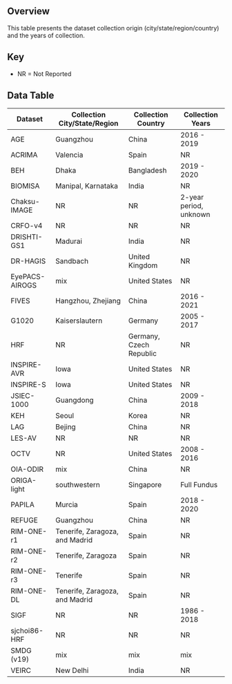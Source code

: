 ## Overview
This table presents the dataset collection origin (city/state/region/country) and the years of collection.

## Key
- NR = Not Reported

## Data Table
| Dataset   | Collection City/State/Region  | Collection Country  | Collection Years  |
| ------------- | ------------- | ------------- | ------------- |
| AGE  | Guangzhou  | China | 2016 - 2019  |
| ACRIMA  | Valencia  | Spain | NR |
| BEH | Dhaka | Bangladesh | 2019 - 2020 |
| BIOMISA | Manipal, Karnataka   | India | NR |
| Chaksu-IMAGE | NR | NR | 2-year period, unknown |
| CRFO-v4 | NR | NR | NR |
| DRISHTI-GS1 | Madurai  | India | NR |
| DR-HAGIS | Sandbach | United Kingdom | NR |
| EyePACS-AIROGS | mix | United States | NR |
| FIVES | Hangzhou, Zhejiang | China | 2016 - 2021 |
| G1020 | Kaiserslautern | Germany | 2005 - 2017 |
| HRF | NR | Germany, Czech Republic  | NR |
| INSPIRE-AVR | Iowa | United States | NR |
| INSPIRE-S | Iowa | United States | NR |
| JSIEC-1000 | Guangdong | China | 2009 - 2018 |
| KEH | Seoul | Korea | NR |
| LAG | Bejing | China | NR |
| LES-AV | NR | NR | NR |
| OCTV | NR | United States | 2008 - 2016 |
| OIA-ODIR | mix | China | NR |
| ORIGA-light | southwestern | Singapore | Full Fundus | 2004 - 2007 |
| PAPILA | Murcia | Spain | 2018 - 2020  |
| REFUGE | Guangzhou | China | NR |
| RIM-ONE-r1 | Tenerife, Zaragoza, and Madrid | Spain | NR |
| RIM-ONE-r2 | Tenerife, Zaragoza | Spain | NR |
| RIM-ONE-r3 | Tenerife | Spain | NR |
| RIM-ONE-DL | Tenerife, Zaragoza, and Madrid | Spain | NR |
| SIGF | NR | NR | 1986 - 2018 |
| sjchoi86-HRF | NR | NR | NR |
| SMDG (v19) | mix | mix | mix |
| VEIRC | New Delhi  | India | NR |

